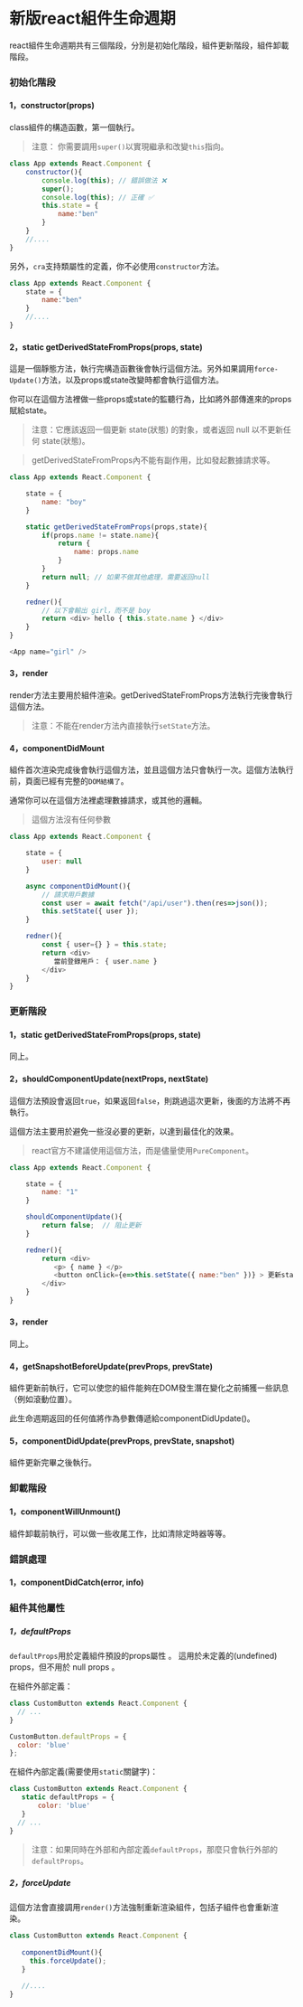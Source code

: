 # 新版react組件生命週期  
react組件生命週期共有三個階段，分別是初始化階段，組件更新階段，組件卸載階段。
### 初始化階段

#### 1，constructor(props)
class組件的構造函數，第一個執行。

> 注意： 你需要調用`super()`以實現繼承和改變`this`指向。
```js
class App extends React.Component {
    constructor(){
        console.log(this); // 錯誤做法 ❌
        super();
        console.log(this); // 正確 ✅
        this.state = {
            name:"ben"
        }
    }
    //....
}
```

另外，`cra`支持類屬性的定義，你不必使用`constructor`方法。
```js
class App extends React.Component {
    state = {
        name:"ben"
    }
    //....
}
```

#### 2，static getDerivedStateFromProps(props, state)  

這是一個靜態方法，執行完構造函數後會執行這個方法。另外如果調用`force­Update()`方法，以及props或state改變時都會執行這個方法。  

你可以在這個方法裡做一些props或state的監聽行為，比如將外部傳進來的props賦給state。

> 注意：它應該返回一個更新 state(狀態) 的對象，或者返回 null 以不更新任何 state(狀態)。

> getDerivedStateFromProps內不能有副作用，比如發起數據請求等。

```js
class App extends React.Component {

    state = {
        name: "boy"
    }

    static getDerivedStateFromProps(props,state){
        if(props.name != state.name){
            return {
                name: props.name
            }
        }
        return null; // 如果不做其他處理，需要返回null
    }

    redner(){
        // 以下會輸出 girl，而不是 boy
        return <div> hello { this.state.name } </div>
    }
}

<App name="girl" />
```

#### 3，render

render方法主要用於組件渲染。getDerivedStateFromProps方法執行完後會執行這個方法。

> 注意：不能在render方法內直接執行`setState`方法。

#### 4，componentDidMount  

組件首次渲染完成後會執行這個方法，並且這個方法只會執行一次。這個方法執行前，頁面已經有完整的`DOM結構了`。  

通常你可以在這個方法裡處理數據請求，或其他的邏輯。

> 這個方法沒有任何參數

```js
class App extends React.Component {

    state = {
        user: null
    }

    async componentDidMount(){
        // 請求用戶數據
        const user = await fetch("/api/user").then(res=>json());
        this.setState({ user });
    }

    redner(){
        const { user={} } = this.state;
        return <div> 
           當前登錄用戶： { user.name }
        </div>
    }
}
```


### 更新階段

#### 1，static getDerivedStateFromProps(props, state)

同上。

#### 2，shouldComponentUpdate(nextProps, nextState)
這個方法預設會返回`true`，如果返回`false`，則跳過這次更新，後面的方法將不再執行。   

這個方法主要用於避免一些沒必要的更新，以達到最佳化的效果。

> react官方不建議使用這個方法，而是儘量使用`PureComponent`。

```js
class App extends React.Component {

    state = {
        name: "1"
    }

    shouldComponentUpdate(){
        return false;  // 阻止更新
    }

    redner(){
        return <div> 
           <p> { name } </p>
           <button onClick={e=>this.setState({ name:"ben" })} > 更新state </button>
        </div>
    }
}
```

#### 3，render

同上。

#### 4，getSnapshotBeforeUpdate(prevProps, prevState)

組件更新前執行，它可以使您的組件能夠在DOM發生潛在變化之前捕獲一些訊息（例如滾動位置）。  

此生命週期返回的任何值將作為參數傳遞給componentDidUpdate()。


#### 5，componentDidUpdate(prevProps, prevState, snapshot)     

組件更新完畢之後執行。


### 卸載階段

#### 1，componentWillUnmount()

組件卸載前執行，可以做一些收尾工作，比如清除定時器等等。

### 錯誤處理

#### 1，componentDidCatch(error, info)


### 組件其他屬性  

##### 1，defaultProps  

`defaultProps`用於定義組件預設的props屬性 。 這用於未定義的(undefined) props，但不用於 null props 。

在組件外部定義：
```js
class CustomButton extends React.Component {
  // ...
}

CustomButton.defaultProps = {
  color: 'blue'
};
```

在組件內部定義(需要使用`static`關鍵字)：
```js
class CustomButton extends React.Component {
   static defaultProps = {
       color: 'blue'
   }
  // ...
}
```
> 注意：如果同時在外部和內部定義`defaultProps`，那麼只會執行外部的`defaultProps`。

##### 2，forceUpdate  
這個方法會直接調用`render()`方法強制重新渲染組件，包括子組件也會重新渲染。

```js
class CustomButton extends React.Component {
    
   componentDidMount(){
     this.forceUpdate();
   }

   //....
}
```
